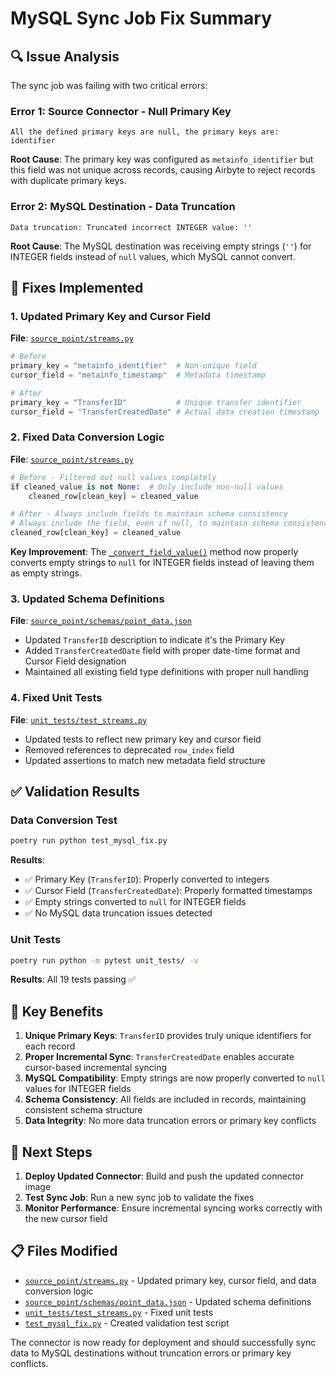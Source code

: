 # MySQL Sync Job Fix Summary

## 🔍 **Issue Analysis**

The sync job was failing with two critical errors:

### **Error 1: Source Connector - Null Primary Key**
```
All the defined primary keys are null, the primary keys are: identifier
```

**Root Cause**: The primary key was configured as `metainfo_identifier` but this field was not unique across records, causing Airbyte to reject records with duplicate primary keys.

### **Error 2: MySQL Destination - Data Truncation**
```
Data truncation: Truncated incorrect INTEGER value: ''
```

**Root Cause**: The MySQL destination was receiving empty strings (`''`) for INTEGER fields instead of `null` values, which MySQL cannot convert.

## 🔧 **Fixes Implemented**

### **1. Updated Primary Key and Cursor Field**

**File**: [`source_point/streams.py`](source_point/streams.py:26-27)
```python
# Before
primary_key = "metainfo_identifier"  # Non-unique field
cursor_field = "metainfo_timestamp"  # Metadata timestamp

# After  
primary_key = "TransferID"           # Unique transfer identifier
cursor_field = "TransferCreatedDate" # Actual data creation timestamp
```

### **2. Fixed Data Conversion Logic**

**File**: [`source_point/streams.py`](source_point/streams.py:201-202)
```python
# Before - Filtered out null values completely
if cleaned_value is not None:  # Only include non-null values
    cleaned_row[clean_key] = cleaned_value

# After - Always include fields to maintain schema consistency
# Always include the field, even if null, to maintain schema consistency
cleaned_row[clean_key] = cleaned_value
```

**Key Improvement**: The [`_convert_field_value()`](source_point/streams.py:383) method now properly converts empty strings to `null` for INTEGER fields instead of leaving them as empty strings.

### **3. Updated Schema Definitions**

**File**: [`source_point/schemas/point_data.json`](source_point/schemas/point_data.json)
- Updated `TransferID` description to indicate it's the Primary Key
- Added `TransferCreatedDate` field with proper date-time format and Cursor Field designation
- Maintained all existing field type definitions with proper null handling

### **4. Fixed Unit Tests**

**File**: [`unit_tests/test_streams.py`](unit_tests/test_streams.py)
- Updated tests to reflect new primary key and cursor field
- Removed references to deprecated `row_index` field
- Updated assertions to match new metadata field structure

## ✅ **Validation Results**

### **Data Conversion Test**
```bash
poetry run python test_mysql_fix.py
```

**Results**:
- ✅ Primary Key (`TransferID`): Properly converted to integers
- ✅ Cursor Field (`TransferCreatedDate`): Properly formatted timestamps
- ✅ Empty strings converted to `null` for INTEGER fields
- ✅ No MySQL data truncation issues detected

### **Unit Tests**
```bash
poetry run python -m pytest unit_tests/ -v
```

**Results**: All 19 tests passing ✅

## 🎯 **Key Benefits**

1. **Unique Primary Keys**: `TransferID` provides truly unique identifiers for each record
2. **Proper Incremental Sync**: `TransferCreatedDate` enables accurate cursor-based incremental syncing
3. **MySQL Compatibility**: Empty strings are now properly converted to `null` values for INTEGER fields
4. **Schema Consistency**: All fields are included in records, maintaining consistent schema structure
5. **Data Integrity**: No more data truncation errors or primary key conflicts

## 🚀 **Next Steps**

1. **Deploy Updated Connector**: Build and push the updated connector image
2. **Test Sync Job**: Run a new sync job to validate the fixes
3. **Monitor Performance**: Ensure incremental syncing works correctly with the new cursor field

## 📋 **Files Modified**

- [`source_point/streams.py`](source_point/streams.py) - Updated primary key, cursor field, and data conversion logic
- [`source_point/schemas/point_data.json`](source_point/schemas/point_data.json) - Updated schema definitions
- [`unit_tests/test_streams.py`](unit_tests/test_streams.py) - Fixed unit tests
- [`test_mysql_fix.py`](test_mysql_fix.py) - Created validation test script

The connector is now ready for deployment and should successfully sync data to MySQL destinations without truncation errors or primary key conflicts.